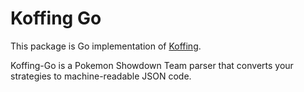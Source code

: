 # Koffing Go

This package is Go implementation of [Koffing](https://github.com/itsjavi/koffing).

Koffing-Go is a Pokemon Showdown Team parser that converts your strategies to machine-readable JSON code.